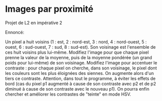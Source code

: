 # Images par proximité 
Projet de L2 en impérative 2

Ennoncé: 

Un pixel a huit voisins (1 : est, 2 : nord-est, 3 : nord, 4 : nord-ouest, 5 : ouest, 6 : sud-ouest, 7 : sud, 8 : sud-est). Son voisinage est l'ensemble de ces huit voisins plus lui-même.
Modifiez l'image pour que chaque pixel prenne la valeur de la moyenne, puis de la moyenne pondérée (un grand poids pour lui-même) de son voisinage.
Modifiez l'image pour accentuer le contraste : pour chaque pixel on cherche, dans son voisinage, le pixel dont les couleurs sont les plus éloignées des siennes. On augmente alors d'un tiers ce contraste.
Attention, dans tout le programme, à éviter les effets de bord (cas du pixel p1 augmenté à cause de son contraste avec p2 et de p2 diminué à cause de son contraste avec le nouveau p1).
On pourra enfin chercher et améliorer les contrastes de "teinte" en mode HSV.
